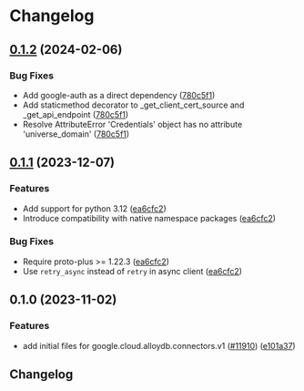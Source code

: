 # Changelog

## [0.1.2](https://github.com/googleapis/google-cloud-python/compare/google-cloud-alloydb-connectors-v0.1.1...google-cloud-alloydb-connectors-v0.1.2) (2024-02-06)


### Bug Fixes

* Add google-auth as a direct dependency ([780c5f1](https://github.com/googleapis/google-cloud-python/commit/780c5f15d4099da6b5c3b966267bc7d7c63d6303))
* Add staticmethod decorator to _get_client_cert_source and _get_api_endpoint ([780c5f1](https://github.com/googleapis/google-cloud-python/commit/780c5f15d4099da6b5c3b966267bc7d7c63d6303))
* Resolve AttributeError 'Credentials' object has no attribute 'universe_domain' ([780c5f1](https://github.com/googleapis/google-cloud-python/commit/780c5f15d4099da6b5c3b966267bc7d7c63d6303))

## [0.1.1](https://github.com/googleapis/google-cloud-python/compare/google-cloud-alloydb-connectors-v0.1.0...google-cloud-alloydb-connectors-v0.1.1) (2023-12-07)


### Features

* Add support for python 3.12 ([ea6cfc2](https://github.com/googleapis/google-cloud-python/commit/ea6cfc2f86e77757b8cb05f7fd0d9c0b7ccaf7cf))
* Introduce compatibility with native namespace packages ([ea6cfc2](https://github.com/googleapis/google-cloud-python/commit/ea6cfc2f86e77757b8cb05f7fd0d9c0b7ccaf7cf))


### Bug Fixes

* Require proto-plus &gt;= 1.22.3 ([ea6cfc2](https://github.com/googleapis/google-cloud-python/commit/ea6cfc2f86e77757b8cb05f7fd0d9c0b7ccaf7cf))
* Use `retry_async` instead of `retry` in async client ([ea6cfc2](https://github.com/googleapis/google-cloud-python/commit/ea6cfc2f86e77757b8cb05f7fd0d9c0b7ccaf7cf))

## 0.1.0 (2023-11-02)


### Features

* add initial files for google.cloud.alloydb.connectors.v1 ([#11910](https://github.com/googleapis/google-cloud-python/issues/11910)) ([e101a37](https://github.com/googleapis/google-cloud-python/commit/e101a37cc34b073c89cdee5c79ce5ee2c2cb1454))

## Changelog
